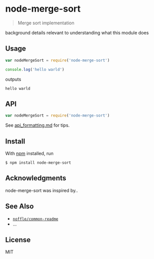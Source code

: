 # node-merge-sort

> Merge sort implementation

background details relevant to understanding what this module does

## Usage

```js
var nodeMergeSort = require('node-merge-sort')

console.log('hello warld')
```

outputs

```
hello warld
```

## API

```js
var nodeMergeSort = require('node-merge-sort')
```

See [api_formatting.md](api_formatting.md) for tips.

## Install

With [npm](https://npmjs.org/) installed, run

```
$ npm install node-merge-sort
```

## Acknowledgments

node-merge-sort was inspired by..

## See Also

- [`noffle/common-readme`](https://github.com/noffle/common-readme)
- ...

## License

MIT

